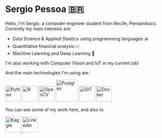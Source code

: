 
# Sergio Pessoa :brazil:

Hello, I'm Sergio, a computer engineer student from Recife, Pernambuco. Currently my main interests are:

- Data Science & Applied Stastics using programming languages :bar_chart:
- Quantitative financial analysis :chart_with_upwards_trend:
- Machine Learning and Deep Learning :triangular_ruler:

I'm also working with Computer Vision and IoT in my current job!

And the main technologies I'm using are:
<p align="left">  <img  alt="Python"  src="https://www.vectorlogo.zone/logos/python/python-icon.svg" height="50"> 
<img  alt="R"  src="https://www.vectorlogo.zone/logos/r-project/r-project-icon.svg" height="50">
<img  alt="OpenCV"  src="https://www.vectorlogo.zone/logos/opencv/opencv-icon.svg" height="50">
<img  alt="Postgres"  src="https://www.vectorlogo.zone/logos/postgresql/postgresql-icon.svg" height="70" height="50">
<img  alt="GIT"  src="https://www.vectorlogo.zone/logos/git-scm/git-scm-icon.svg" height="50">
<img  alt="Docker"  src="https://www.vectorlogo.zone/logos/docker/docker-tile.svg" height="50">
<p>

You can see some of my work here, and also in:
  <p><a  href="kaggle.com/sslp23/code">  <img  alt="Kaggle"  src="https://www.vectorlogo.zone/logos/kaggle/kaggle-icon.svg" height="50">  </a> 
  <a  href="https://www.linkedin.com/in/sergio-pessoa-079317187/">  <img alt="Linkedin" src="https://www.vectorlogo.zone/logos/linkedin/linkedin-icon.svg" height="50">  </a> </p>

